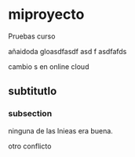 # miproyecto
Pruebas curso

añaidoda gloasdfasdf
asd
f
asdfafds

cambio s en online cloud

## subtitutlo

### subsection

ninguna de las lnieas era buena.

otro conflicto
